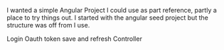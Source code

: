 I wanted a simple Angular Project I could use as part reference, partly a place to try things out.
I started with the angular seed project but the structure was off from I use.

Login
  Oauth token save and refresh
  Controller
  
